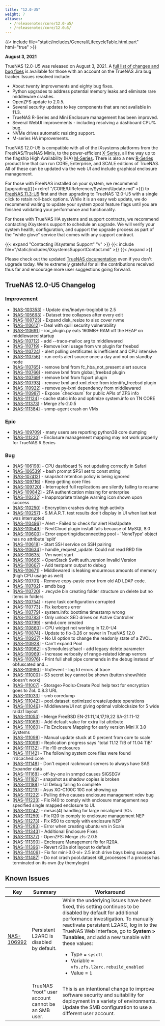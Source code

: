 ```yaml
---
title: "12.0-U5"
weight: 7
aliases:
  - /releasenotes/core/12.0-u5/
  - /releasenotes/core/12.0u5/
---
```


{{< include file="static/includes/General/LifecycleTable.html.part" html="true" >}}

**August 3, 2021**

TrueNAS 12.0-U5 was released on August 3, 2021.  A [full list of changes and bug fixes](https://ixsystems.atlassian.net/projects/NAS/versions/13007) is available for those with an account on the TrueNAS Jira bug tracker. Issues resolved include:

* About twenty improvements and eighty bug fixes. 
* Python upgrades to address potential memory leaks and eliminate rare middleware crashes. 
* OpenZFS update to 2.0.5.
* Several security updates to key components that are not available in 11.3.
* TrueNAS R-Series and Mini Enclosure management has been improved.
* Several WebUI improvements - including resolving a dashboard CPU% bug.
* NVMe drives automatic resizing support.
* M-series HA improvements.

TrueNAS 12.0-U5 is compatible with all of the iXsystems platforms from the FreeNAS/TrueNAS Minis, to the power-efficient [X-Series](https://www.truenas.com/x-series/), all the way up to the flagship High Availability (HA) [M-Series](https://www.truenas.com/m-series/). There is also a new [R-Series](https://www.truenas.com/r-series/) product line that can run CORE, Enterprise, and SCALE editions of TrueNAS.  All of these can be updated via the web UI and include graphical enclosure management.

For those with FreeNAS installed on your system, we recommend [upgrading]({{< relref "/CORE/UIReference/System/Update.md" >}}) to [FreeNAS 11.3-U5](https://www.freenas.org/download-freenas-release/) first and then upgrading to TrueNAS 12.0-U5 with a single click to retain roll-back options.  While it is an easy web update, we do recommend waiting to update your system zpool feature flags until you are finished validating your performance and functionality.

For those with TrueNAS HA systems and support contracts, we recommend contacting iXsystems support to schedule an upgrade. We will verify your system health, configuration, and support the upgrade process as part of the "white glove" service that comes with any support contract.

{{< expand "Contacting iXsystems Support" "v" >}}
{{< include file="/static/includes/iXsystemsSupportContact.md" >}}
{{< /expand >}}

Please check out the updated [TrueNAS documentation](https://www.truenas.com/docs/) even if you don't upgrade today. We're extremely grateful for all the contributions received thus far and encourage more user suggestions going forward.

## TrueNAS 12.0-U5 Changelog

### Improvement

<ul>
<li>[<a href='https://ixsystems.atlassian.net/browse/NAS-103353'>NAS-103353</a>] -         Update dns/inadyn-troglobit to 2.5
</li>
<li>[<a href='https://ixsystems.atlassian.net/browse/NAS-105663'>NAS-105663</a>] -         Dataset tree collapses after every edit
</li>
<li>[<a href='https://ixsystems.atlassian.net/browse/NAS-108723'>NAS-108723</a>] -         Expand disk_resize to also cover nvme
</li>
<li>[<a href='https://ixsystems.atlassian.net/browse/NAS-110612'>NAS-110612</a>] -         Deal with quill security vulnerability
</li>
<li>[<a href='https://ixsystems.atlassian.net/browse/NAS-110691'>NAS-110691</a>] -         ioc_plugin.py eats 160MB+ RAM off the HEAP on middlewared startup
</li>
<li>[<a href='https://ixsystems.atlassian.net/browse/NAS-110712'>NAS-110712</a>] -         add --trace-malloc arg to middlewared
</li>
<li>[<a href='https://ixsystems.atlassian.net/browse/NAS-110719'>NAS-110719</a>] -         Remove lxml usage from vm plugin for freebsd
</li>
<li>[<a href='https://ixsystems.atlassian.net/browse/NAS-110724'>NAS-110724</a>] -         alert polling certificates is inefficient and CPU intensive
</li>
<li>[<a href='https://ixsystems.atlassian.net/browse/NAS-110756'>NAS-110756</a>] -         run certs alert source once a day and not on standby node
</li>
<li>[<a href='https://ixsystems.atlassian.net/browse/NAS-110765'>NAS-110765</a>] -         remove lxml from fc_hba_not_present alert source
</li>
<li>[<a href='https://ixsystems.atlassian.net/browse/NAS-110766'>NAS-110766</a>] -         remove lxml from global_freebsd plugin
</li>
<li>[<a href='https://ixsystems.atlassian.net/browse/NAS-110769'>NAS-110769</a>] -         remove lxml from fcport plugin
</li>
<li>[<a href='https://ixsystems.atlassian.net/browse/NAS-110793'>NAS-110793</a>] -         remove lxml and xml.etree from identify_freebsd plugin
</li>
<li>[<a href='https://ixsystems.atlassian.net/browse/NAS-110922'>NAS-110922</a>] -         remove py-lxml dependency from middlewared
</li>
<li>[<a href='https://ixsystems.atlassian.net/browse/NAS-110987'>NAS-110987</a>] -         Expose `checksum` for public APIs of ZFS info
</li>
<li>[<a href='https://ixsystems.atlassian.net/browse/NAS-111124'>NAS-111124</a>] -         cache static info and optimize system.info on TN CORE
</li>
<li>[<a href='https://ixsystems.atlassian.net/browse/NAS-111373'>NAS-111373</a>] -         Merge zfs-2.0.5
</li>
<li>[<a href='https://ixsystems.atlassian.net/browse/NAS-111384'>NAS-111384</a>] -         snmp-agent crash on VMs
</li>
</ul>

### Epic

<ul>
<li>[<a href='https://ixsystems.atlassian.net/browse/NAS-109709'>NAS-109709</a>] -         many users are reporting python38 core dumping
</li>
<li>[<a href='https://ixsystems.atlassian.net/browse/NAS-111220'>NAS-111220</a>] -         Enclosure management mapping may not work properly for TrueNAS R Series
</li>
</ul>

### Bug

<ul>
<li>[<a href='https://ixsystems.atlassian.net/browse/NAS-106198'>NAS-106198</a>] -         CPU dashboard % not updating correctly in Safari
</li>
<li>[<a href='https://ixsystems.atlassian.net/browse/NAS-106539'>NAS-106539</a>] -         bash prompt $PS1 set to const string
</li>
<li>[<a href='https://ixsystems.atlassian.net/browse/NAS-107412'>NAS-107412</a>] -         snapshot retention policy is being ignored
</li>
<li>[<a href='https://ixsystems.atlassian.net/browse/NAS-109716'>NAS-109716</a>] -         Keep getting core files
</li>
<li>[<a href='https://ixsystems.atlassian.net/browse/NAS-109720'>NAS-109720</a>] -         Interrupted full replications are silently failing to resume
</li>
<li>[<a href='https://ixsystems.atlassian.net/browse/NAS-109842'>NAS-109842</a>] -         2FA authentication missing for enterprise
</li>	
<li>[<a href='https://ixsystems.atlassian.net/browse/NAS-110232'>NAS-110232</a>] -         Inappropriate triangle warning icon shown upon success
</li>
<li>[<a href='https://ixsystems.atlassian.net/browse/NAS-110250'>NAS-110250</a>] -         Encryption crashes during high activity
</li>
<li>[<a href='https://ixsystems.atlassian.net/browse/NAS-110257'>NAS-110257</a>] -         S.M.A.R.T. test results don't display in UI when last test was interrupted
</li>
<li>[<a href='https://ixsystems.atlassian.net/browse/NAS-110496'>NAS-110496</a>] -         Alert - Failed to check for alert HasUpdate
</li>
<li>[<a href='https://ixsystems.atlassian.net/browse/NAS-110549'>NAS-110549</a>] -         NextCloud plugin install fails because of MySQL 8.0
</li>
<li>[<a href='https://ixsystems.atlassian.net/browse/NAS-110600'>NAS-110600</a>] -         Error exporting/disconnecting pool - 'NoneType' object has no attribute 'split'
</li>
<li>[<a href='https://ixsystems.atlassian.net/browse/NAS-110618'>NAS-110618</a>] -         Start SSH service on SSH pairing
</li>
<li>[<a href='https://ixsystems.atlassian.net/browse/NAS-110634'>NAS-110634</a>] -         handle_request_update: Could not read RRD file
</li>
<li>[<a href='https://ixsystems.atlassian.net/browse/NAS-110635'>NAS-110635</a>] -         Vm wont start
</li>
<li>[<a href='https://ixsystems.atlassian.net/browse/NAS-110665'>NAS-110665</a>] -         OpenStack Swift auth_version Invalid Version
</li>
<li>[<a href='https://ixsystems.atlassian.net/browse/NAS-110667'>NAS-110667</a>] -         Add testparm output to debug
</li>
<li>[<a href='https://ixsystems.atlassian.net/browse/NAS-110671'>NAS-110671</a>] -         Middlewared is leaking enourmous amounts of memory (high CPU usage as well)
</li>
<li>[<a href='https://ixsystems.atlassian.net/browse/NAS-110701'>NAS-110701</a>] -         Remove copy-paste error from old AD LDAP code.
</li>
<li>[<a href='https://ixsystems.atlassian.net/browse/NAS-110702'>NAS-110702</a>] -         smdb bug
</li>
<li>[<a href='https://ixsystems.atlassian.net/browse/NAS-110720'>NAS-110720</a>] -         .recycle bin creating folder structure on delete but no items in folders
</li>
<li>[<a href='https://ixsystems.atlassian.net/browse/NAS-110754'>NAS-110754</a>] -         rsync task configuration corrupted
</li>
<li>[<a href='https://ixsystems.atlassian.net/browse/NAS-110773'>NAS-110773</a>] -         Fix kerberos error
</li>
<li>[<a href='https://ixsystems.atlassian.net/browse/NAS-110779'>NAS-110779</a>] -         system.info: boottime timestamp wrong
</li>
<li>[<a href='https://ixsystems.atlassian.net/browse/NAS-110783'>NAS-110783</a>] -         Only unlock SED drives on Active Controller
</li>
<li>[<a href='https://ixsystems.atlassian.net/browse/NAS-110799'>NAS-110799</a>] -         smbd.core created
</li>
<li>[<a href='https://ixsystems.atlassian.net/browse/NAS-110860'>NAS-110860</a>] -         CPU widget not working in 12.0-U4
</li>
<li>[<a href='https://ixsystems.atlassian.net/browse/NAS-110874'>NAS-110874</a>] -         Update to fio-3.26 or newer in TrueNAS 12.0
</li>
<li>[<a href='https://ixsystems.atlassian.net/browse/NAS-110927'>NAS-110927</a>] -         No UI option to change the readonly state of a ZVOL.
</li>
<li>[<a href='https://ixsystems.atlassian.net/browse/NAS-110928'>NAS-110928</a>] -         Can't expand Pool
</li>
<li>[<a href='https://ixsystems.atlassian.net/browse/NAS-110962'>NAS-110962</a>] -         s3:modules:zfsacl - add legacy delete parameter
</li>
<li>[<a href='https://ixsystems.atlassian.net/browse/NAS-110969'>NAS-110969</a>] -         Increase verbosity of range-related idmap verrors
</li>
<li>[<a href='https://ixsystems.atlassian.net/browse/NAS-110976'>NAS-110976</a>] -         Print full shell pipe commands in the debug instead of obfuscated and…
</li>
<li>[<a href='https://ixsystems.atlassian.net/browse/NAS-110990'>NAS-110990</a>] -         lib/tevent - log fd errors at trace
</li>
<li>[<a href='https://ixsystems.atlassian.net/browse/NAS-111000'>NAS-111000</a>] -         S3 secret key cannot be shown (button show/hide doesn't work)
</li>
<li>[<a href='https://ixsystems.atlassian.net/browse/NAS-111007'>NAS-111007</a>] -         Storage>Pools>Create Pool help text for encryption goes to ZoL 0.8.3 URL
</li>
<li>[<a href='https://ixsystems.atlassian.net/browse/NAS-111033'>NAS-111033</a>] -         smb coredump
</li>
<li>[<a href='https://ixsystems.atlassian.net/browse/NAS-111042'>NAS-111042</a>] -         pool.dataset: optimized create/update operations
</li>
<li>[<a href='https://ixsystems.atlassian.net/browse/NAS-111046'>NAS-111046</a>] -         Middleware/UI not giving optimal volblocksize for 5 wide raidz1 layout
</li>
<li>[<a href='https://ixsystems.atlassian.net/browse/NAS-111053'>NAS-111053</a>] -         Merge FreeBSD EN-21:11,14,17,19,22 SA-21:11-12
</li>
<li>[<a href='https://ixsystems.atlassian.net/browse/NAS-111069'>NAS-111069</a>] -         Add default value for extra list attribute
</li>
<li>[<a href='https://ixsystems.atlassian.net/browse/NAS-111080'>NAS-111080</a>] -         Fix Enclosure Mapping for early version Mini X 3.0 Systems
</li>
<li>[<a href='https://ixsystems.atlassian.net/browse/NAS-111098'>NAS-111098</a>] -         Manual update stuck at 0 percent from core to scale
</li>
<li>[<a href='https://ixsystems.atlassian.net/browse/NAS-111099'>NAS-111099</a>] -         Replication progress says "total 11.12 TiB of 11.04 TiB"
</li>
<li>[<a href='https://ixsystems.atlassian.net/browse/NAS-111132'>NAS-111132</a>] -         Fix r10 enclosures
</li>
<li>[<a href='https://ixsystems.atlassian.net/browse/NAS-111142'>NAS-111142</a>] -         The following system core files were found rrdcached.core
</li>
<li>[<a href='https://ixsystems.atlassian.net/browse/NAS-111148'>NAS-111148</a>] -         Don't expect rackmount servers to always have SAS Expander data
</li>
<li>[<a href='https://ixsystems.atlassian.net/browse/NAS-111168'>NAS-111168</a>] -         off-by-one in snmpd causes SIGSEGV
</li>
<li>[<a href='https://ixsystems.atlassian.net/browse/NAS-111182'>NAS-111182</a>] -         snapshot as shadow copies is broken
</li>
<li>[<a href='https://ixsystems.atlassian.net/browse/NAS-111188'>NAS-111188</a>] -         UI Debug failing to complete 
</li>
<li>[<a href='https://ixsystems.atlassian.net/browse/NAS-111219'>NAS-111219</a>] -         Asus XG-C100C 10G not showing up
</li>
<li>[<a href='https://ixsystems.atlassian.net/browse/NAS-111222'>NAS-111222</a>] -         Pulling drive causes enclosure management vdev bug
</li>
<li>[<a href='https://ixsystems.atlassian.net/browse/NAS-111223'>NAS-111223</a>] -         Fix R40 to comply with enclosure management nep specified single mapped enclosure to UI.
</li>
<li>[<a href='https://ixsystems.atlassian.net/browse/NAS-111242'>NAS-111242</a>] -         mrsas(4) handling for large misaligned I/Os
</li>
<li>[<a href='https://ixsystems.atlassian.net/browse/NAS-111259'>NAS-111259</a>] -         Fix R20 to comply to enclosure management NEP
</li>
<li>[<a href='https://ixsystems.atlassian.net/browse/NAS-111273'>NAS-111273</a>] -         Fix R50 to comply with enclosure NEP
</li>
<li>[<a href='https://ixsystems.atlassian.net/browse/NAS-111283'>NAS-111283</a>] -         Error when creating ubuntu vm in Scale
</li>
<li>[<a href='https://ixsystems.atlassian.net/browse/NAS-111343'>NAS-111343</a>] -         Additional Enclosure Fixes
</li>
<li>[<a href='https://ixsystems.atlassian.net/browse/NAS-111377'>NAS-111377</a>] -         OpenZFS: Merge zfs-2.0.5
</li>
<li>[<a href='https://ixsystems.atlassian.net/browse/NAS-111390'>NAS-111390</a>] -         Enclosure Management fix for R20A.
</li>
<li>[<a href='https://ixsystems.atlassian.net/browse/NAS-111396'>NAS-111396</a>] -         Revert r20a slot layout to default
</li>
<li>[<a href='https://ixsystems.atlassian.net/browse/NAS-111406'>NAS-111406</a>] -         Fix for mini-3.0-xl+ 2.5 inch drive bays being swapped.
</li>
<li>[<a href='https://ixsystems.atlassian.net/browse/NAS-111487'>NAS-111487</a>] -         Do not crash pool.dataset.kill_processes if a process has terminated on its own (by themylogin)
</li>
</ul>

## Known Issues

<body class="ql-editor ql-editor-view" style="font-size:14px;">
  <html>
    <body>
      <table width="100%">
        <thead>
          <tr>
			<th>Key</th>
			<th>Summary</th>
			<th>Workaround</th>
          </tr>
        </thead>
        <tbody>
          <tr>
			<td><a href="https://ixsystems.atlassian.net/browse/NAS-106992" target="_blank">NAS-106992</a></td>
			<td>Persistent L2ARC is disabled by default.</td>
			<td>While the underlying issues have been fixed, this setting continues to be disabled by default for additional performance investigation. To manually reactivate persistent L2ARC, log in to the TrueNAS Web Interface, go to <b>System > Tunables</b>, and add a new tunable with these values:
  			  <ul>
			    <li>Type = <code>sysctl</code></li>
			    <li>Variable = <code>vfs.zfs.l2arc.rebuild_enabled</code></li>
			    <li>Value = <code>1</code></li>
  			  </ul>
			</td>
          </tr>
          <tr>
			<td></td>
            <td>TrueNAS "root" user account cannot be an SMB user.</td>
			<td>This is an intentional change to improve software security and suitability for deployment in a variety of environments. Update the SMB configuration to use a different user account.</td>
          </tr>
        </tbody>
      </table>
    </body>
  </html>
